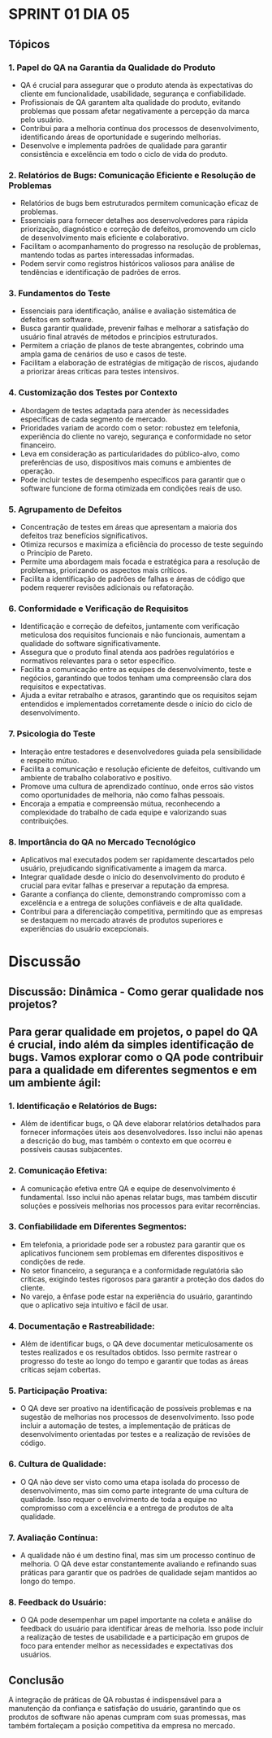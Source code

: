 # SPRINT 01 DIA 05

## Tópicos

### 1. **Papel do QA na Garantia da Qualidade do Produto**
   - QA é crucial para assegurar que o produto atenda às expectativas do cliente em funcionalidade, usabilidade, segurança e confiabilidade.
   - Profissionais de QA garantem alta qualidade do produto, evitando problemas que possam afetar negativamente a percepção da marca pelo usuário.
   - Contribui para a melhoria contínua dos processos de desenvolvimento, identificando áreas de oportunidade e sugerindo melhorias.
   - Desenvolve e implementa padrões de qualidade para garantir consistência e excelência em todo o ciclo de vida do produto.

### 2. **Relatórios de Bugs: Comunicação Eficiente e Resolução de Problemas**
   - Relatórios de bugs bem estruturados permitem comunicação eficaz de problemas.
   - Essenciais para fornecer detalhes aos desenvolvedores para rápida priorização, diagnóstico e correção de defeitos, promovendo um ciclo de desenvolvimento mais eficiente e colaborativo.
   - Facilitam o acompanhamento do progresso na resolução de problemas, mantendo todas as partes interessadas informadas.
   - Podem servir como registros históricos valiosos para análise de tendências e identificação de padrões de erros.

### 3. **Fundamentos do Teste**
   - Essenciais para identificação, análise e avaliação sistemática de defeitos em software.
   - Busca garantir qualidade, prevenir falhas e melhorar a satisfação do usuário final através de métodos e princípios estruturados.
   - Permitem a criação de planos de teste abrangentes, cobrindo uma ampla gama de cenários de uso e casos de teste.
   - Facilitam a elaboração de estratégias de mitigação de riscos, ajudando a priorizar áreas críticas para testes intensivos.

### 4. **Customização dos Testes por Contexto**
   - Abordagem de testes adaptada para atender às necessidades específicas de cada segmento de mercado.
   - Prioridades variam de acordo com o setor: robustez em telefonia, experiência do cliente no varejo, segurança e conformidade no setor financeiro.
   - Leva em consideração as particularidades do público-alvo, como preferências de uso, dispositivos mais comuns e ambientes de operação.
   - Pode incluir testes de desempenho específicos para garantir que o software funcione de forma otimizada em condições reais de uso.

### 5. **Agrupamento de Defeitos**
   - Concentração de testes em áreas que apresentam a maioria dos defeitos traz benefícios significativos.
   - Otimiza recursos e maximiza a eficiência do processo de teste seguindo o Princípio de Pareto.
   - Permite uma abordagem mais focada e estratégica para a resolução de problemas, priorizando os aspectos mais críticos.
   - Facilita a identificação de padrões de falhas e áreas de código que podem requerer revisões adicionais ou refatoração.

### 6. **Conformidade e Verificação de Requisitos**
   - Identificação e correção de defeitos, juntamente com verificação meticulosa dos requisitos funcionais e não funcionais, aumentam a qualidade do software significativamente.
   - Assegura que o produto final atenda aos padrões regulatórios e normativos relevantes para o setor específico.
   - Facilita a comunicação entre as equipes de desenvolvimento, teste e negócios, garantindo que todos tenham uma compreensão clara dos requisitos e expectativas.
   - Ajuda a evitar retrabalho e atrasos, garantindo que os requisitos sejam entendidos e implementados corretamente desde o início do ciclo de desenvolvimento.

### 7. **Psicologia do Teste**
   - Interação entre testadores e desenvolvedores guiada pela sensibilidade e respeito mútuo.
   - Facilita a comunicação e resolução eficiente de defeitos, cultivando um ambiente de trabalho colaborativo e positivo.
   - Promove uma cultura de aprendizado contínuo, onde erros são vistos como oportunidades de melhoria, não como falhas pessoais.
   - Encoraja a empatia e compreensão mútua, reconhecendo a complexidade do trabalho de cada equipe e valorizando suas contribuições.

### 8. **Importância do QA no Mercado Tecnológico**
   - Aplicativos mal executados podem ser rapidamente descartados pelo usuário, prejudicando significativamente a imagem da marca.
   - Integrar qualidade desde o início do desenvolvimento do produto é crucial para evitar falhas e preservar a reputação da empresa.
   - Garante a confiança do cliente, demonstrando compromisso com a excelência e a entrega de soluções confiáveis e de alta qualidade.
   - Contribui para a diferenciação competitiva, permitindo que as empresas se destaquem no mercado através de produtos superiores e experiências do usuário excepcionais.

# Discussão

## Discussão: Dinâmica - Como gerar qualidade nos projetos?

## Para gerar qualidade em projetos, o papel do QA é crucial, indo além da simples identificação de bugs. Vamos explorar como o QA pode contribuir para a qualidade em diferentes segmentos e em um ambiente ágil:

### 1. **Identificação e Relatórios de Bugs:**
   - Além de identificar bugs, o QA deve elaborar relatórios detalhados para fornecer informações úteis aos desenvolvedores. Isso inclui não apenas a descrição do bug, mas também o contexto em que ocorreu e possíveis causas subjacentes.

### 2. **Comunicação Efetiva:**
   - A comunicação efetiva entre QA e equipe de desenvolvimento é fundamental. Isso inclui não apenas relatar bugs, mas também discutir soluções e possíveis melhorias nos processos para evitar recorrências.

### 3. **Confiabilidade em Diferentes Segmentos:**
   - Em telefonia, a prioridade pode ser a robustez para garantir que os aplicativos funcionem sem problemas em diferentes dispositivos e condições de rede.
   - No setor financeiro, a segurança e a conformidade regulatória são críticas, exigindo testes rigorosos para garantir a proteção dos dados do cliente.
   - No varejo, a ênfase pode estar na experiência do usuário, garantindo que o aplicativo seja intuitivo e fácil de usar.

### 4. **Documentação e Rastreabilidade:**
   - Além de identificar bugs, o QA deve documentar meticulosamente os testes realizados e os resultados obtidos. Isso permite rastrear o progresso do teste ao longo do tempo e garantir que todas as áreas críticas sejam cobertas.

### 5. **Participação Proativa:**
   - O QA deve ser proativo na identificação de possíveis problemas e na sugestão de melhorias nos processos de desenvolvimento. Isso pode incluir a automação de testes, a implementação de práticas de desenvolvimento orientadas por testes e a realização de revisões de código.

### 6. **Cultura de Qualidade:**
   - O QA não deve ser visto como uma etapa isolada do processo de desenvolvimento, mas sim como parte integrante de uma cultura de qualidade. Isso requer o envolvimento de toda a equipe no compromisso com a excelência e a entrega de produtos de alta qualidade.

### 7. **Avaliação Contínua:**
   - A qualidade não é um destino final, mas sim um processo contínuo de melhoria. O QA deve estar constantemente avaliando e refinando suas práticas para garantir que os padrões de qualidade sejam mantidos ao longo do tempo.

### 8. **Feedback do Usuário:**
   - O QA pode desempenhar um papel importante na coleta e análise do feedback do usuário para identificar áreas de melhoria. Isso pode incluir a realização de testes de usabilidade e a participação em grupos de foco para entender melhor as necessidades e expectativas dos usuários.

## Conclusão

A integração de práticas de QA robustas é indispensável para a manutenção da confiança e satisfação do usuário, garantindo que os produtos de software não apenas cumpram com suas promessas, mas também fortaleçam a posição competitiva da empresa no mercado.



